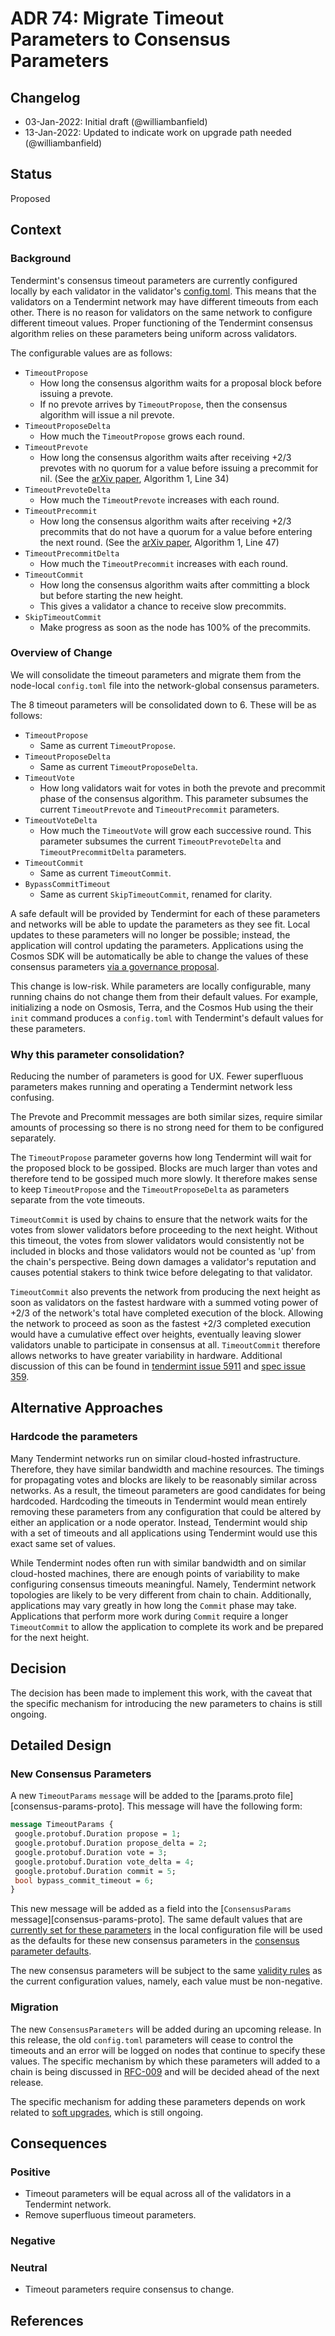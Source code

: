 # ADR 74: Migrate Timeout Parameters to Consensus Parameters

## Changelog

- 03-Jan-2022: Initial draft (@williambanfield)
- 13-Jan-2022: Updated to indicate work on upgrade path needed (@williambanfield)

## Status

Proposed

## Context

### Background

Tendermint's consensus timeout parameters are currently configured locally by each validator
in the validator's [config.toml][config-toml].
This means that the validators on a Tendermint network may have different timeouts
from each other. There is no reason for validators on the same network to configure
different timeout values. Proper functioning of the Tendermint consensus algorithm
relies on these parameters being uniform across validators.

The configurable values are as follows:

* `TimeoutPropose`
	* How long the consensus algorithm waits for a proposal block before issuing a prevote.
	* If no prevote arrives by `TimeoutPropose`, then the consensus algorithm will issue a nil prevote.
* `TimeoutProposeDelta`
	* How much the `TimeoutPropose` grows each round.
* `TimeoutPrevote`
	* How long the consensus algorithm waits after receiving +2/3 prevotes with
	no quorum for a value before issuing a precommit for nil.
	(See the [arXiv paper][arxiv-paper], Algorithm 1, Line 34)
* `TimeoutPrevoteDelta`
	* How much the `TimeoutPrevote` increases with each round.
* `TimeoutPrecommit`
	* How long the consensus algorithm waits after receiving +2/3 precommits that
	do not have a quorum for a value before entering the next round.
	(See the [arXiv paper][arxiv-paper], Algorithm 1, Line 47)
* `TimeoutPrecommitDelta`
	* How much the `TimeoutPrecommit` increases with each round.
* `TimeoutCommit`
	* How long the consensus algorithm waits after committing a block but before starting the new height.
	* This gives a validator a chance to receive slow precommits.
* `SkipTimeoutCommit`
	* Make progress as soon as the node has 100% of the precommits.


### Overview of Change

We will consolidate the timeout parameters and migrate them from the node-local
`config.toml` file into the network-global consensus parameters.

The 8 timeout parameters will be consolidated down to 6. These will be as follows:

* `TimeoutPropose`
	* Same as current `TimeoutPropose`.
* `TimeoutProposeDelta`
	* Same as current `TimeoutProposeDelta`.
* `TimeoutVote`
	* How long validators wait for votes in both the prevote
	 and precommit phase of the consensus algorithm. This parameter subsumes
	 the current `TimeoutPrevote` and `TimeoutPrecommit` parameters.
* `TimeoutVoteDelta`
	* How much the `TimeoutVote` will grow each successive round.
	 This parameter subsumes the current `TimeoutPrevoteDelta` and `TimeoutPrecommitDelta`
	 parameters.
* `TimeoutCommit`
	* Same as current `TimeoutCommit`.
* `BypassCommitTimeout`
	* Same as current `SkipTimeoutCommit`, renamed for clarity.

A safe default will be provided by Tendermint for each of these parameters and
networks will be able to update the parameters as they see fit. Local updates
to these parameters will no longer be possible; instead, the application will control
updating the parameters. Applications using the Cosmos SDK will be automatically be
able to change the values of these consensus parameters [via a governance proposal][cosmos-sdk-consensus-params].

This change is low-risk. While parameters are locally configurable, many running chains
do not change them from their default values. For example, initializing
a node on Osmosis, Terra, and the Cosmos Hub using the their `init` command produces
a `config.toml` with Tendermint's default values for these parameters.

### Why this parameter consolidation?

Reducing the number of parameters is good for UX. Fewer superfluous parameters makes
running and operating a Tendermint network less confusing.

The Prevote and Precommit messages are both similar sizes, require similar amounts
of processing so there is no strong need for them to be configured separately.

The `TimeoutPropose` parameter governs how long Tendermint will wait for the proposed
block to be gossiped. Blocks are much larger than votes and therefore tend to be
gossiped much more slowly. It therefore makes sense to keep `TimeoutPropose` and
the `TimeoutProposeDelta` as parameters separate from the vote timeouts.

`TimeoutCommit` is used by chains to ensure that the network waits for the votes from
slower validators before proceeding to the next height. Without this timeout, the votes
from slower validators would consistently not be included in blocks and those validators
would not be counted as 'up' from the chain's perspective. Being down damages a validator's
reputation and causes potential stakers to think twice before delegating to that validator.

`TimeoutCommit` also prevents the network from producing the next height as soon as validators
on the fastest hardware with a summed voting power of +2/3 of the network's total have
completed execution of the block. Allowing the network to proceed as soon as the fastest
+2/3 completed execution would have a cumulative effect over heights, eventually
leaving slower validators unable to participate in consensus at all. `TimeoutCommit`
therefore allows networks to have greater variability in hardware. Additional
discussion of this can be found in [tendermint issue 5911][tendermint-issue-5911-comment]
and [spec issue 359][spec-issue-359].

## Alternative Approaches

### Hardcode the parameters

Many Tendermint networks run on similar cloud-hosted infrastructure. Therefore,
they have similar bandwidth and machine resources. The timings for propagating votes
and blocks are likely to be reasonably similar across networks. As a result, the
timeout parameters are good candidates for being hardcoded. Hardcoding the timeouts
in Tendermint would mean entirely removing these parameters from any configuration
that could be altered by either an application or a node operator. Instead,
Tendermint would ship with a set of timeouts and all applications using Tendermint
would use this exact same set of values.

While Tendermint nodes often run with similar bandwidth and on similar cloud-hosted
machines, there are enough points of variability to make configuring
consensus timeouts meaningful. Namely, Tendermint network topologies are likely to be
very different from chain to chain. Additionally, applications may vary greatly in
how long the `Commit` phase may take. Applications that perform more work during `Commit`
require a longer `TimeoutCommit` to allow the application to complete its work
and be prepared for the next height.

## Decision

The decision has been made to implement this work, with the caveat that the
specific mechanism for introducing the new parameters to chains is still ongoing.

## Detailed Design

### New Consensus Parameters

A new `TimeoutParams` `message` will be added to the [params.proto file][consensus-params-proto].
This message will have the following form:

```proto
message TimeoutParams {
 google.protobuf.Duration propose = 1;
 google.protobuf.Duration propose_delta = 2;
 google.protobuf.Duration vote = 3;
 google.protobuf.Duration vote_delta = 4;
 google.protobuf.Duration commit = 5;
 bool bypass_commit_timeout = 6;
}
```

This new message will be added as a field into the [`ConsensusParams`
message][consensus-params-proto]. The same default values that are [currently
set for these parameters][current-timeout-defaults] in the local configuration
file will be used as the defaults for these new consensus parameters in the
[consensus parameter defaults][default-consensus-params].

The new consensus parameters will be subject to the same
[validity rules][time-param-validation] as the current configuration values,
namely, each value must be non-negative.

### Migration

The new `ConsensusParameters` will be added during an upcoming release. In this
release, the old `config.toml` parameters will cease to control the timeouts and
an error will be logged on nodes that continue to specify these values. The specific
mechanism by which these parameters will added to a chain is being discussed in
[RFC-009][rfc-009] and will be decided ahead of the next release.

The specific mechanism for adding these parameters depends on work related to
[soft upgrades][soft-upgrades], which is still ongoing.

## Consequences

### Positive

* Timeout parameters will be equal across all of the validators in a Tendermint network.
* Remove superfluous timeout parameters.

### Negative

### Neutral

* Timeout parameters require consensus to change.

## References

[conseusus-params-proto]: https://github.com/tendermint/spec/blob/a00de7199f5558cdd6245bbbcd1d8405ccfb8129/proto/tendermint/types/params.proto#L11
[hashed-params]: https://github.com/tendermint/tendermint/blob/7cdf560173dee6773b80d1c574a06489d4c394fe/types/params.go#L49
[default-consensus-params]: https://github.com/tendermint/tendermint/blob/7cdf560173dee6773b80d1c574a06489d4c394fe/types/params.go#L79
[current-timeout-defaults]: https://github.com/tendermint/tendermint/blob/7cdf560173dee6773b80d1c574a06489d4c394fe/config/config.go#L955
[config-toml]: https://github.com/tendermint/tendermint/blob/5cc980698a3402afce76b26693ab54b8f67f038b/config/toml.go#L425-L440
[cosmos-sdk-consensus-params]: https://github.com/depinnetwork/depin-sdk/issues/6197
[time-param-validation]: https://github.com/tendermint/tendermint/blob/7cdf560173dee6773b80d1c574a06489d4c394fe/config/config.go#L1038
[tendermint-issue-5911-comment]: https://github.com/tendermint/tendermint/issues/5911#issuecomment-973560381
[spec-issue-359]: https://github.com/tendermint/spec/issues/359
[arxiv-paper]: https://arxiv.org/pdf/1807.04938.pdf
[soft-upgrades]: https://github.com/tendermint/spec/pull/222
[rfc-009]: https://github.com/tendermint/tendermint/pull/7524
